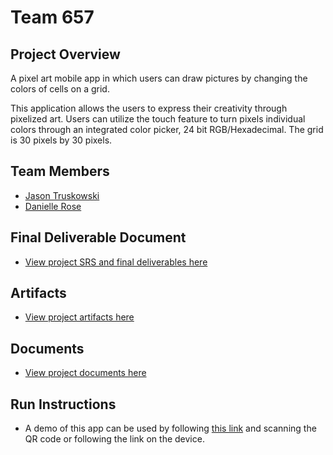 # Team 657

## Project Overview

A pixel art mobile app in which users can draw pictures by changing the colors of cells on a grid.

This application allows the users to express their creativity through pixelized art. Users can utilize the touch feature to turn pixels individual colors through an integrated color picker, 24 bit RGB/Hexadecimal. The grid is 30 pixels by 30 pixels.

## Team Members

* [Jason Truskowski](https://github.com/NessXToJason/CIS641-HW2-Truskowski 'Jason Truskowski')
* [Danielle Rose](https://github.com/roseda1318/CIS641-HW2-Rose.git 'Danielle Rose')

## Final Deliverable Document

* [View project SRS and final deliverables here](https://github.com/NessXToJason/GVSU-CIS641-TEAM657/blob/master/docs/software_requirements_specification_final.md)

## Artifacts

* [View project artifacts here](https://github.com/NessXToJason/GVSU-CIS641-TEAM657/tree/master/artifacts)

## Documents

* [View project documents here](https://github.com/NessXToJason/GVSU-CIS641-TEAM657/tree/master/docs)

## Run Instructions

* A demo of this app can be used by following [this link](https://expo.dev/@jason-truskowski/pixelart) and scanning the QR code or following the link on the device.
